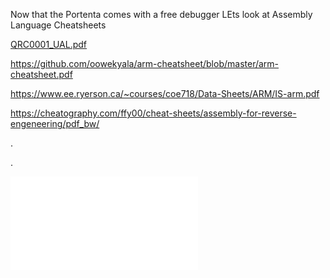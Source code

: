 Now that the Portenta comes with a free debugger LEts look at Assembly Language Cheatsheets

[QRC0001_UAL.pdf](QRC0001_UAL.pdf)

https://github.com/oowekyala/arm-cheatsheet/blob/master/arm-cheatsheet.pdf

https://www.ee.ryerson.ca/~courses/coe718/Data-Sheets/ARM/IS-arm.pdf

https://cheatography.com/ffy00/cheat-sheets/assembly-for-reverse-engeneering/pdf_bw/






<object data="QRC0001_UAL.pdf" type="application/pdf" width="100%"> 
</object>

.

.



<embed src="QRC0001_UAL.pdf" type="application/pdf">
